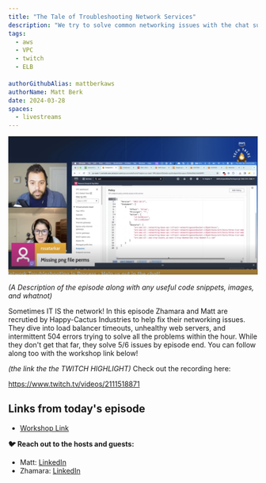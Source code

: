 ```yaml
---
title: "The Tale of Troubleshooting Network Services"
description: "We try to solve common networking issues with the chat such as load balancer timeouts and 504 errors."
tags:
  - aws
  - VPC
  - twitch
  - ELB

authorGithubAlias: mattberkaws
authorName: Matt Berk
date: 2024-03-28
spaces:
  - livestreams
---
```


![Screenshot from the stream or an image related to the topic](images/2024-03-28.png)

*(A Description of the episode along with any useful code snippets, images, and whatnot)*

Sometimes IT IS the network! In this episode Zhamara and Matt are recrutied by Happy-Cactus Industries to help fix their networking issues. They dive into load balancer timeouts, unhealthy web servers, and intermittent 504 errors trying to solve all the problems within the hour. While they don't get that far, they solve 5/6 issues by episode end. You can follow along too with the workshop link below! 
 

*(the link the the TWITCH HIGHLIGHT)*
Check out the recording here:

https://www.twitch.tv/videos/2111518871

## Links from today's episode

- [Workshop Link](https://catalog.us-east-1.prod.workshops.aws/workshops/fdf5673a-d606-4876-ab14-9a1d25545895/en-US/networking/)


**🐦 Reach out to the hosts and guests:**

- Matt: [LinkedIn](https://www.linkedin.com/in/matthewlberk)
- Zhamara: [LinkedIn](https://www.linkedin.com/in/zhamarareano/)

